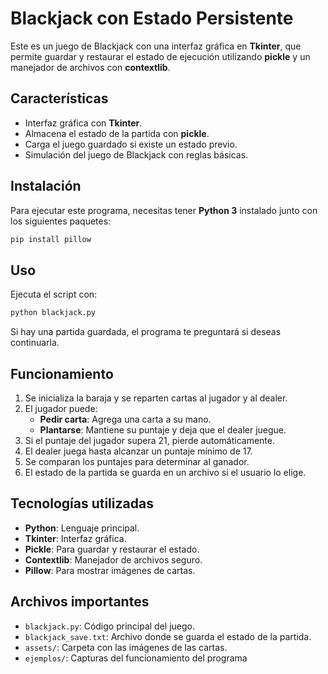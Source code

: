 # Blackjack con Estado Persistente

Este es un juego de Blackjack con una interfaz gráfica en **Tkinter**, que permite guardar y restaurar el estado de ejecución utilizando **pickle** y un manejador de archivos con **contextlib**.

## Características

- Interfaz gráfica con **Tkinter**.
- Almacena el estado de la partida con **pickle**.
- Carga el juego guardado si existe un estado previo.
- Simulación del juego de Blackjack con reglas básicas.

## Instalación

Para ejecutar este programa, necesitas tener **Python 3** instalado junto con los siguientes paquetes:

```bash
pip install pillow
```

## Uso

Ejecuta el script con:

```bash
python blackjack.py
```

Si hay una partida guardada, el programa te preguntará si deseas continuarla.

## Funcionamiento

1. Se inicializa la baraja y se reparten cartas al jugador y al dealer.
2. El jugador puede:
   - **Pedir carta**: Agrega una carta a su mano.
   - **Plantarse**: Mantiene su puntaje y deja que el dealer juegue.
3. Si el puntaje del jugador supera 21, pierde automáticamente.
4. El dealer juega hasta alcanzar un puntaje mínimo de 17.
5. Se comparan los puntajes para determinar al ganador.
6. El estado de la partida se guarda en un archivo si el usuario lo elige.

## Tecnologías utilizadas

- **Python**: Lenguaje principal.
- **Tkinter**: Interfaz gráfica.
- **Pickle**: Para guardar y restaurar el estado.
- **Contextlib**: Manejador de archivos seguro.
- **Pillow**: Para mostrar imágenes de cartas.

## Archivos importantes

- `blackjack.py`: Código principal del juego.
- `blackjack_save.txt`: Archivo donde se guarda el estado de la partida.
- `assets/`: Carpeta con las imágenes de las cartas.
-  `ejemplos/`: Capturas del funcionamiento del programa


